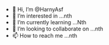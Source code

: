 - 👋 Hi, I’m @HarnyAsf
- 👀 I’m interested in ...nth
- 🌱 I’m currently learning ...Nth
- 💞️ I’m looking to collaborate on ...nth
- 📫 How to reach me ...nth

<!---
HarnyAsf/HarnyAsf is a ✨ special ✨ repository because its `README.md` (this file) appears on your GitHub profile.
You can click the Preview link to take a look at your changes.
--->
